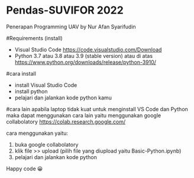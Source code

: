 # Pendas-SUVIFOR 2022

Penerapan Programming UAV
by Nur Afan Syarifudin

#Requirements (install)

- Visual Studio Code https://code.visualstudio.com/Download
- Python 3.7 atau 3.8 atau 3.9 (stable version) atau di atas https://www.python.org/downloads/release/python-3910/

#cara install

- install Visual Studio Code
- install python
- pelajari dan jalankan kode python kamu

#cara lain
apabila laptop tidak kuat untuk menginstall VS Code dan Python maka dapat menggunakan cara lain yaitu menggunakan google collabolatory
https://colab.research.google.com/

cara menggunakan yaitu:

1. buka google collabolatory
2. klik file >> upload (pilih file yang diupload yaitu Basic-Python.ipynb)
3. pelajari dan jalankan kode python

Happy code 😀
